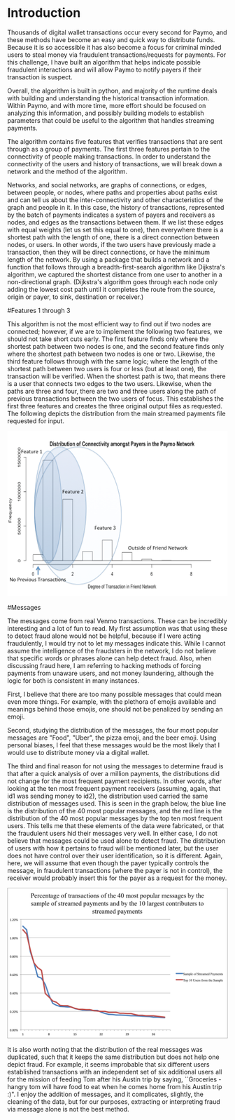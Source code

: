 # Introduction
Thousands of digital wallet transactions occur every second for Paymo, and these methods have become an easy and quick way to distribute funds. Because it is so accessible it has also become a focus for criminal minded users to steal money via fraudulent transactions/requests for payments. For this challenge, I have built an algorithm that helps indicate possible fraudulent interactions and will allow Paymo to notify payers if their transaction is suspect. 

Overall, the algorithm is built in python, and majority of the runtime deals with building and understanding the historical transaction information. Within Paymo, and with more time, more effort should be focused on analyzing this information, and possibly building models to establish parameters that could be useful to the algorithm that handles streaming payments. 

The algorithm contains five features that verifies transactions that are sent through as a group of payments. The first three features pertain to the connectivity of people making transactions. In order to understand the connectivity of the users and history of transactions, we will break down a network and the method of the algorithm. 

Networks, and social networks, are graphs of connections, or edges, between people, or nodes, where paths and properties about paths exist and can tell us about the inter-connectivity and other characteristics of the graph and people in it. In this case, the history of transactions, represented by the batch of payments indicates a system of payers and receivers as nodes, and edges as the transactions between them. If we list these edges with equal weights (let us set this equal to one), then everywhere there is a shortest path with the length of one, there is a direct connection between nodes, or users. In other words, if the two users have previously made a transaction, then they will be direct connections, or have the minimum length of the network. By using a package that builds a network and a function that follows through a breadth-first-search algorithm like Dijkstra's algorithm, we captured the shortest distance from one user to another in a non-directional graph. (Dijkstra's algorithm goes through each node only adding the lowest cost path until it completes the route from the source, origin or payer, to sink, destination or receiver.)

#Features 1 through 3

This algorithm is not the most efficient way to find out if two nodes are connected; however, if we are to implement the following two features, we should not take short cuts early. The first feature finds only where the shortest path between two nodes is one, and the second feature finds only where the shortest path between two nodes is one or two. Likewise, the third feature follows through with the same logic; where the length of the shortest path between two users is four or less (but at least one), the transaction will be verified. When the shortest path is two, that means there is a user that connects two edges to the two users. Likewise, when the paths are three and four, there are two and three users along the path of previous transactions between the two users of focus. This establishes the first three features and creates the three original output files as requested. The following depicts the distribution from the main streamed payments file requested for input.



<img src="./images/degree1.png" width="800">

#Messages

The messages come from real Venmo transactions. These can be incredibly interesting and a lot of fun to read. My first assumption was that using these to detect fraud alone would not be helpful, because if I were acting fraudulently, I would try not to let my messages indicate this. While I cannot assume the intelligence of the fraudsters in the network, I do not believe that specific words or phrases alone can help detect fraud. Also, when discussing fraud here, I am referring to hacking methods of forcing payments from unaware users, and not money laundering, although the logic for both is consistent in many instances.

First, I believe that there are too many possible messages that could mean even more things. For example, with the plethora of emojis available and meanings behind those emojis, one should not be penalized by sending an emoji. 

Second, studying the distribution of the messages, the four most popular messages are "Food", "Uber", the pizza emoji, and the beer emoji. Using personal biases, I feel that these messages would be the most likely that I would use to distribute money via a digital wallet.

The third and final reason for not using the messages to determine fraud is that after a quick analysis of over a million payments, the distributions did not change for the most frequent payment recipients. In other words, after looking at the ten most frequent payment receivers (assuming, again, that id1 was sending money to id2), the distribution used carried the same distribution of messages used. This is seen in the graph below, the blue line is the distribution of the 40 most popular messages, and the red line is the distribution of the 40 most popular messages by the top ten most frequent users. This tells me that these elements of the data were fabricated, or that the fraudulent users hid their messages very well. In either case, I do not believe that messages could be used alone to detect fraud. The distribution of users with how it pertains to fraud will be mentioned later, but the user does not have control over their user identification, so it is different. Again, here, we will assume that even though the payer typically controls the message, in fraudulent transactions (where the payer is not in control), the receiver would probably insert this for the payer as a request for the money.

<img src="./images/messages.png" width="800">

It is also worth noting that the distribution of the real messages was duplicated, such that it keeps the same distribution but does not help one depict fraud. For example, it seems improbable that six different users established transactions with an independent set of six additional users all for the mission of feeding Tom after his Austin trip by saying, ``Groceries - hangry tom will have food to eat when he comes home from his Austin trip :)". I enjoy the addition of messages, and it complicates, slightly, the cleaning of the data, but for our purposes, extracting or interpreting fraud via message alone is not the best method.
